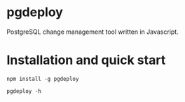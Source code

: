# pgdeploy
PostgreSQL change management tool written in Javascript.

# Installation and quick start

	npm install -g pgdeploy

	pgdeploy -h
